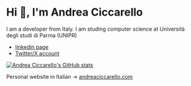 # Hi 👋, I'm Andrea Ciccarello
I am a developer from Italy. I am studing computer science at Università degli studi di Parma (UNIPR) 
- [linkedin page](https://www.linkedin.com/in/andrea-ciccarello/)
- [Twitter/X account](https://twitter.com/CiccaAndre)

[![Andrea Ciccarello's GitHub stats](https://github-readme-stats.vercel.app/api/top-langs?username=andreacicca&hide=html,scss,stylus,jupyter%20notebook&theme=dracula&show_icons=true)](https://github.com/andreacicca)

Personal website in Italian -> [andreaciccarello.com](https://andreaciccarello.com)
